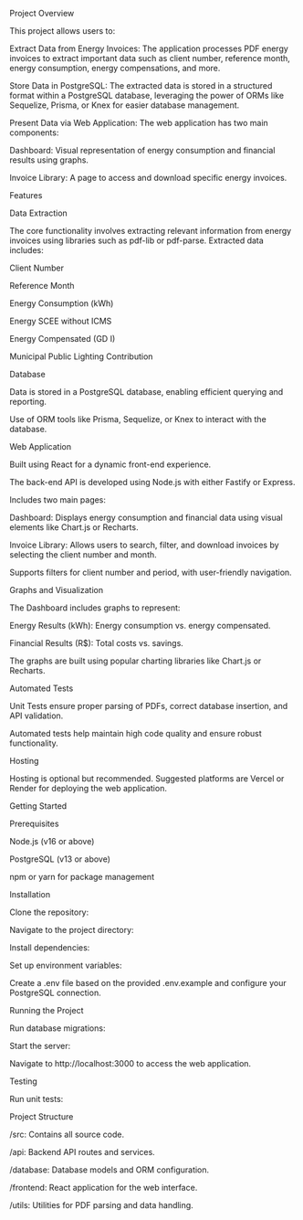 Project Overview

This project allows users to:

Extract Data from Energy Invoices: The application processes PDF energy invoices to extract important data such as client number, reference month, energy consumption, energy compensations, and more.

Store Data in PostgreSQL: The extracted data is stored in a structured format within a PostgreSQL database, leveraging the power of ORMs like Sequelize, Prisma, or Knex for easier database management.

Present Data via Web Application: The web application has two main components:

Dashboard: Visual representation of energy consumption and financial results using graphs.

Invoice Library: A page to access and download specific energy invoices.

Features

Data Extraction

The core functionality involves extracting relevant information from energy invoices using libraries such as pdf-lib or pdf-parse. Extracted data includes:

Client Number

Reference Month

Energy Consumption (kWh)

Energy SCEE without ICMS

Energy Compensated (GD I)

Municipal Public Lighting Contribution

Database

Data is stored in a PostgreSQL database, enabling efficient querying and reporting.

Use of ORM tools like Prisma, Sequelize, or Knex to interact with the database.

Web Application

Built using React for a dynamic front-end experience.

The back-end API is developed using Node.js with either Fastify or Express.

Includes two main pages:

Dashboard: Displays energy consumption and financial data using visual elements like Chart.js or Recharts.

Invoice Library: Allows users to search, filter, and download invoices by selecting the client number and month.

Supports filters for client number and period, with user-friendly navigation.

Graphs and Visualization

The Dashboard includes graphs to represent:

Energy Results (kWh): Energy consumption vs. energy compensated.

Financial Results (R$): Total costs vs. savings.

The graphs are built using popular charting libraries like Chart.js or Recharts.

Automated Tests

Unit Tests ensure proper parsing of PDFs, correct database insertion, and API validation.

Automated tests help maintain high code quality and ensure robust functionality.

Hosting

Hosting is optional but recommended. Suggested platforms are Vercel or Render for deploying the web application.

Getting Started

Prerequisites

Node.js (v16 or above)

PostgreSQL (v13 or above)

npm or yarn for package management

Installation

Clone the repository:

Navigate to the project directory:

Install dependencies:

Set up environment variables:

Create a .env file based on the provided .env.example and configure your PostgreSQL connection.

Running the Project

Run database migrations:

Start the server:

Navigate to http://localhost:3000 to access the web application.

Testing

Run unit tests:

Project Structure

/src: Contains all source code.

/api: Backend API routes and services.

/database: Database models and ORM configuration.

/frontend: React application for the web interface.

/utils: Utilities for PDF parsing and data handling.

